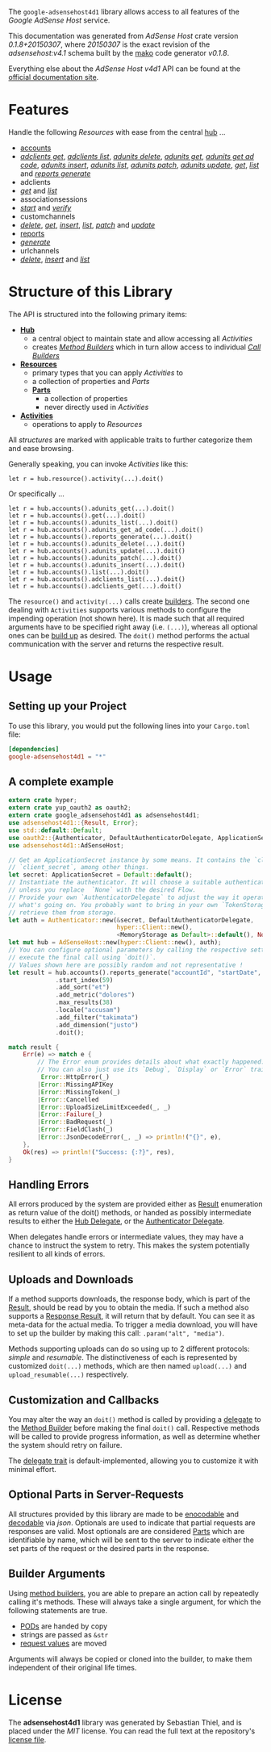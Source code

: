<!---
DO NOT EDIT !
This file was generated automatically from 'src/mako/api/README.md.mako'
DO NOT EDIT !
-->
The `google-adsensehost4d1` library allows access to all features of the *Google AdSense Host* service.

This documentation was generated from *AdSense Host* crate version *0.1.8+20150307*, where *20150307* is the exact revision of the *adsensehost:v4.1* schema built by the [mako](http://www.makotemplates.org/) code generator *v0.1.8*.

Everything else about the *AdSense Host* *v4d1* API can be found at the
[official documentation site](https://developers.google.com/adsense/host/).
# Features

Handle the following *Resources* with ease from the central [hub](http://byron.github.io/google-apis-rs/google_adsensehost4d1/struct.AdSenseHost.html) ... 

* [accounts](http://byron.github.io/google-apis-rs/google_adsensehost4d1/struct.Account.html)
 * [*adclients get*](http://byron.github.io/google-apis-rs/google_adsensehost4d1/struct.AccountAdclientGetCall.html), [*adclients list*](http://byron.github.io/google-apis-rs/google_adsensehost4d1/struct.AccountAdclientListCall.html), [*adunits delete*](http://byron.github.io/google-apis-rs/google_adsensehost4d1/struct.AccountAdunitDeleteCall.html), [*adunits get*](http://byron.github.io/google-apis-rs/google_adsensehost4d1/struct.AccountAdunitGetCall.html), [*adunits get ad code*](http://byron.github.io/google-apis-rs/google_adsensehost4d1/struct.AccountAdunitGetAdCodeCall.html), [*adunits insert*](http://byron.github.io/google-apis-rs/google_adsensehost4d1/struct.AccountAdunitInsertCall.html), [*adunits list*](http://byron.github.io/google-apis-rs/google_adsensehost4d1/struct.AccountAdunitListCall.html), [*adunits patch*](http://byron.github.io/google-apis-rs/google_adsensehost4d1/struct.AccountAdunitPatchCall.html), [*adunits update*](http://byron.github.io/google-apis-rs/google_adsensehost4d1/struct.AccountAdunitUpdateCall.html), [*get*](http://byron.github.io/google-apis-rs/google_adsensehost4d1/struct.AccountGetCall.html), [*list*](http://byron.github.io/google-apis-rs/google_adsensehost4d1/struct.AccountListCall.html) and [*reports generate*](http://byron.github.io/google-apis-rs/google_adsensehost4d1/struct.AccountReportGenerateCall.html)
* adclients
 * [*get*](http://byron.github.io/google-apis-rs/google_adsensehost4d1/struct.AdclientGetCall.html) and [*list*](http://byron.github.io/google-apis-rs/google_adsensehost4d1/struct.AdclientListCall.html)
* associationsessions
 * [*start*](http://byron.github.io/google-apis-rs/google_adsensehost4d1/struct.AssociationsessionStartCall.html) and [*verify*](http://byron.github.io/google-apis-rs/google_adsensehost4d1/struct.AssociationsessionVerifyCall.html)
* customchannels
 * [*delete*](http://byron.github.io/google-apis-rs/google_adsensehost4d1/struct.CustomchannelDeleteCall.html), [*get*](http://byron.github.io/google-apis-rs/google_adsensehost4d1/struct.CustomchannelGetCall.html), [*insert*](http://byron.github.io/google-apis-rs/google_adsensehost4d1/struct.CustomchannelInsertCall.html), [*list*](http://byron.github.io/google-apis-rs/google_adsensehost4d1/struct.CustomchannelListCall.html), [*patch*](http://byron.github.io/google-apis-rs/google_adsensehost4d1/struct.CustomchannelPatchCall.html) and [*update*](http://byron.github.io/google-apis-rs/google_adsensehost4d1/struct.CustomchannelUpdateCall.html)
* [reports](http://byron.github.io/google-apis-rs/google_adsensehost4d1/struct.Report.html)
 * [*generate*](http://byron.github.io/google-apis-rs/google_adsensehost4d1/struct.ReportGenerateCall.html)
* urlchannels
 * [*delete*](http://byron.github.io/google-apis-rs/google_adsensehost4d1/struct.UrlchannelDeleteCall.html), [*insert*](http://byron.github.io/google-apis-rs/google_adsensehost4d1/struct.UrlchannelInsertCall.html) and [*list*](http://byron.github.io/google-apis-rs/google_adsensehost4d1/struct.UrlchannelListCall.html)




# Structure of this Library

The API is structured into the following primary items:

* **[Hub](http://byron.github.io/google-apis-rs/google_adsensehost4d1/struct.AdSenseHost.html)**
    * a central object to maintain state and allow accessing all *Activities*
    * creates [*Method Builders*](http://byron.github.io/google-apis-rs/google_adsensehost4d1/trait.MethodsBuilder.html) which in turn
      allow access to individual [*Call Builders*](http://byron.github.io/google-apis-rs/google_adsensehost4d1/trait.CallBuilder.html)
* **[Resources](http://byron.github.io/google-apis-rs/google_adsensehost4d1/trait.Resource.html)**
    * primary types that you can apply *Activities* to
    * a collection of properties and *Parts*
    * **[Parts](http://byron.github.io/google-apis-rs/google_adsensehost4d1/trait.Part.html)**
        * a collection of properties
        * never directly used in *Activities*
* **[Activities](http://byron.github.io/google-apis-rs/google_adsensehost4d1/trait.CallBuilder.html)**
    * operations to apply to *Resources*

All *structures* are marked with applicable traits to further categorize them and ease browsing.

Generally speaking, you can invoke *Activities* like this:

```Rust,ignore
let r = hub.resource().activity(...).doit()
```

Or specifically ...

```ignore
let r = hub.accounts().adunits_get(...).doit()
let r = hub.accounts().get(...).doit()
let r = hub.accounts().adunits_list(...).doit()
let r = hub.accounts().adunits_get_ad_code(...).doit()
let r = hub.accounts().reports_generate(...).doit()
let r = hub.accounts().adunits_delete(...).doit()
let r = hub.accounts().adunits_update(...).doit()
let r = hub.accounts().adunits_patch(...).doit()
let r = hub.accounts().adunits_insert(...).doit()
let r = hub.accounts().list(...).doit()
let r = hub.accounts().adclients_list(...).doit()
let r = hub.accounts().adclients_get(...).doit()
```

The `resource()` and `activity(...)` calls create [builders][builder-pattern]. The second one dealing with `Activities` 
supports various methods to configure the impending operation (not shown here). It is made such that all required arguments have to be 
specified right away (i.e. `(...)`), whereas all optional ones can be [build up][builder-pattern] as desired.
The `doit()` method performs the actual communication with the server and returns the respective result.

# Usage

## Setting up your Project

To use this library, you would put the following lines into your `Cargo.toml` file:

```toml
[dependencies]
google-adsensehost4d1 = "*"
```

## A complete example

```Rust
extern crate hyper;
extern crate yup_oauth2 as oauth2;
extern crate google_adsensehost4d1 as adsensehost4d1;
use adsensehost4d1::{Result, Error};
use std::default::Default;
use oauth2::{Authenticator, DefaultAuthenticatorDelegate, ApplicationSecret, MemoryStorage};
use adsensehost4d1::AdSenseHost;

// Get an ApplicationSecret instance by some means. It contains the `client_id` and 
// `client_secret`, among other things.
let secret: ApplicationSecret = Default::default();
// Instantiate the authenticator. It will choose a suitable authentication flow for you, 
// unless you replace  `None` with the desired Flow.
// Provide your own `AuthenticatorDelegate` to adjust the way it operates and get feedback about 
// what's going on. You probably want to bring in your own `TokenStorage` to persist tokens and
// retrieve them from storage.
let auth = Authenticator::new(&secret, DefaultAuthenticatorDelegate,
                              hyper::Client::new(),
                              <MemoryStorage as Default>::default(), None);
let mut hub = AdSenseHost::new(hyper::Client::new(), auth);
// You can configure optional parameters by calling the respective setters at will, and
// execute the final call using `doit()`.
// Values shown here are possibly random and not representative !
let result = hub.accounts().reports_generate("accountId", "startDate", "endDate")
             .start_index(59)
             .add_sort("et")
             .add_metric("dolores")
             .max_results(38)
             .locale("accusam")
             .add_filter("takimata")
             .add_dimension("justo")
             .doit();

match result {
    Err(e) => match e {
        // The Error enum provides details about what exactly happened.
        // You can also just use its `Debug`, `Display` or `Error` traits
         Error::HttpError(_)
        |Error::MissingAPIKey
        |Error::MissingToken(_)
        |Error::Cancelled
        |Error::UploadSizeLimitExceeded(_, _)
        |Error::Failure(_)
        |Error::BadRequest(_)
        |Error::FieldClash(_)
        |Error::JsonDecodeError(_, _) => println!("{}", e),
    },
    Ok(res) => println!("Success: {:?}", res),
}

```
## Handling Errors

All errors produced by the system are provided either as [Result](http://byron.github.io/google-apis-rs/google_adsensehost4d1/enum.Result.html) enumeration as return value of 
the doit() methods, or handed as possibly intermediate results to either the 
[Hub Delegate](http://byron.github.io/google-apis-rs/google_adsensehost4d1/trait.Delegate.html), or the [Authenticator Delegate](http://byron.github.io/google-apis-rs/google_adsensehost4d1/../yup-oauth2/trait.AuthenticatorDelegate.html).

When delegates handle errors or intermediate values, they may have a chance to instruct the system to retry. This 
makes the system potentially resilient to all kinds of errors.

## Uploads and Downloads
If a method supports downloads, the response body, which is part of the [Result](http://byron.github.io/google-apis-rs/google_adsensehost4d1/enum.Result.html), should be
read by you to obtain the media.
If such a method also supports a [Response Result](http://byron.github.io/google-apis-rs/google_adsensehost4d1/trait.ResponseResult.html), it will return that by default.
You can see it as meta-data for the actual media. To trigger a media download, you will have to set up the builder by making
this call: `.param("alt", "media")`.

Methods supporting uploads can do so using up to 2 different protocols: 
*simple* and *resumable*. The distinctiveness of each is represented by customized 
`doit(...)` methods, which are then named `upload(...)` and `upload_resumable(...)` respectively.

## Customization and Callbacks

You may alter the way an `doit()` method is called by providing a [delegate](http://byron.github.io/google-apis-rs/google_adsensehost4d1/trait.Delegate.html) to the 
[Method Builder](http://byron.github.io/google-apis-rs/google_adsensehost4d1/trait.CallBuilder.html) before making the final `doit()` call. 
Respective methods will be called to provide progress information, as well as determine whether the system should 
retry on failure.

The [delegate trait](http://byron.github.io/google-apis-rs/google_adsensehost4d1/trait.Delegate.html) is default-implemented, allowing you to customize it with minimal effort.

## Optional Parts in Server-Requests

All structures provided by this library are made to be [enocodable](http://byron.github.io/google-apis-rs/google_adsensehost4d1/trait.RequestValue.html) and 
[decodable](http://byron.github.io/google-apis-rs/google_adsensehost4d1/trait.ResponseResult.html) via *json*. Optionals are used to indicate that partial requests are responses 
are valid.
Most optionals are are considered [Parts](http://byron.github.io/google-apis-rs/google_adsensehost4d1/trait.Part.html) which are identifiable by name, which will be sent to 
the server to indicate either the set parts of the request or the desired parts in the response.

## Builder Arguments

Using [method builders](http://byron.github.io/google-apis-rs/google_adsensehost4d1/trait.CallBuilder.html), you are able to prepare an action call by repeatedly calling it's methods.
These will always take a single argument, for which the following statements are true.

* [PODs][wiki-pod] are handed by copy
* strings are passed as `&str`
* [request values](http://byron.github.io/google-apis-rs/google_adsensehost4d1/trait.RequestValue.html) are moved

Arguments will always be copied or cloned into the builder, to make them independent of their original life times.

[wiki-pod]: http://en.wikipedia.org/wiki/Plain_old_data_structure
[builder-pattern]: http://en.wikipedia.org/wiki/Builder_pattern
[google-go-api]: https://github.com/google/google-api-go-client

# License
The **adsensehost4d1** library was generated by Sebastian Thiel, and is placed 
under the *MIT* license.
You can read the full text at the repository's [license file][repo-license].

[repo-license]: https://github.com/Byron/google-apis-rs/LICENSE.md
